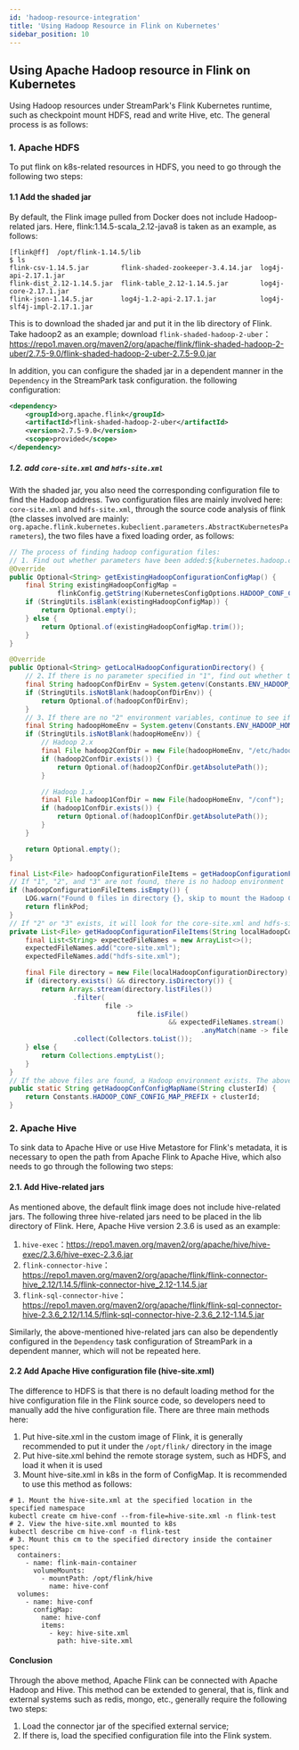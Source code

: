```yaml
---
id: 'hadoop-resource-integration'
title: 'Using Hadoop Resource in Flink on Kubernetes'
sidebar_position: 10
---
```


## Using Apache Hadoop resource in Flink on Kubernetes

Using Hadoop resources under StreamPark's Flink Kubernetes runtime, such as checkpoint mount HDFS, read and write Hive, etc. The general process is as follows:

### 1. Apache HDFS

To put flink on k8s-related resources in HDFS, you need to go through the following two steps:

#### 1.1 Add the shaded jar

By default, the Flink image pulled from Docker does not include Hadoop-related jars. Here, flink:1.14.5-scala_2.12-java8 is taken as an example, as follows:

```shell
[flink@ff]  /opt/flink-1.14.5/lib
$ ls
flink-csv-1.14.5.jar        flink-shaded-zookeeper-3.4.14.jar  log4j-api-2.17.1.jar
flink-dist_2.12-1.14.5.jar  flink-table_2.12-1.14.5.jar        log4j-core-2.17.1.jar
flink-json-1.14.5.jar       log4j-1.2-api-2.17.1.jar           log4j-slf4j-impl-2.17.1.jar
```

This is to download the shaded jar and put it in the lib directory of Flink. Take hadoop2 as an example; download `flink-shaded-hadoop-2-uber`：https://repo1.maven.org/maven2/org/apache/flink/flink-shaded-hadoop-2-uber/2.7.5-9.0/flink-shaded-hadoop-2-uber-2.7.5-9.0.jar

In addition, you can configure the shaded jar in a dependent manner in the `Dependency` in the StreamPark task configuration. the following configuration:

```xml
<dependency>
    <groupId>org.apache.flink</groupId>
    <artifactId>flink-shaded-hadoop-2-uber</artifactId>
    <version>2.7.5-9.0</version>
    <scope>provided</scope>
</dependency>
```

##### 1.2. add `core-site.xml` and `hdfs-site.xml`

With the shaded jar, you also need the corresponding configuration file to find the Hadoop address. Two configuration files are mainly involved here: `core-site.xml` and `hdfs-site.xml`, through the source code analysis of flink (the classes involved are mainly: `org.apache.flink.kubernetes.kubeclient.parameters.AbstractKubernetesParameters`), the two files have a fixed loading order, as follows:

```java
// The process of finding hadoop configuration files:
// 1. Find out whether parameters have been added:${kubernetes.hadoop.conf.config-map.name}
@Override
public Optional<String> getExistingHadoopConfigurationConfigMap() {
    final String existingHadoopConfigMap =
            flinkConfig.getString(KubernetesConfigOptions.HADOOP_CONF_CONFIG_MAP);
    if (StringUtils.isBlank(existingHadoopConfigMap)) {
        return Optional.empty();
    } else {
        return Optional.of(existingHadoopConfigMap.trim());
    }
}

@Override
public Optional<String> getLocalHadoopConfigurationDirectory() {
    // 2、If there is no parameter specified in "1", find out whether the local environment where the native command is submitted has environment variables：${HADOOP_CONF_DIR}
    final String hadoopConfDirEnv = System.getenv(Constants.ENV_HADOOP_CONF_DIR);
    if (StringUtils.isNotBlank(hadoopConfDirEnv)) {
        return Optional.of(hadoopConfDirEnv);
    }
    // 3、If there are no "2" environment variables, continue to see if there are environment variables:${HADOOP_HOME}
    final String hadoopHomeEnv = System.getenv(Constants.ENV_HADOOP_HOME);
    if (StringUtils.isNotBlank(hadoopHomeEnv)) {
        // Hadoop 2.x
        final File hadoop2ConfDir = new File(hadoopHomeEnv, "/etc/hadoop");
        if (hadoop2ConfDir.exists()) {
            return Optional.of(hadoop2ConfDir.getAbsolutePath());
        }

        // Hadoop 1.x
        final File hadoop1ConfDir = new File(hadoopHomeEnv, "/conf");
        if (hadoop1ConfDir.exists()) {
            return Optional.of(hadoop1ConfDir.getAbsolutePath());
        }
    }

    return Optional.empty();
}

final List<File> hadoopConfigurationFileItems = getHadoopConfigurationFileItems(localHadoopConfigurationDirectory.get());
// If "1", "2", and "3" are not found, there is no hadoop environment
if (hadoopConfigurationFileItems.isEmpty()) {
    LOG.warn("Found 0 files in directory {}, skip to mount the Hadoop Configuration ConfigMap.", localHadoopConfigurationDirectory.get());
    return flinkPod;
}
// If "2" or "3" exists, it will look for the core-site.xml and hdfs-site.xml files in the path where the above environment variables are located
private List<File> getHadoopConfigurationFileItems(String localHadoopConfigurationDirectory) {
    final List<String> expectedFileNames = new ArrayList<>();
    expectedFileNames.add("core-site.xml");
    expectedFileNames.add("hdfs-site.xml");

    final File directory = new File(localHadoopConfigurationDirectory);
    if (directory.exists() && directory.isDirectory()) {
        return Arrays.stream(directory.listFiles())
                .filter(
                        file ->
                                file.isFile()
                                        && expectedFileNames.stream()
                                                .anyMatch(name -> file.getName().equals(name)))
                .collect(Collectors.toList());
    } else {
        return Collections.emptyList();
    }
}
// If the above files are found, a Hadoop environment exists. The above two files will be parsed into key-value pairs and then constructed into a ConfigMap. The naming rules are as follows:
public static String getHadoopConfConfigMapName(String clusterId) {
    return Constants.HADOOP_CONF_CONFIG_MAP_PREFIX + clusterId;
}
```



### 2. Apache Hive

To sink data to Apache Hive or use Hive Metastore for Flink's metadata, it is necessary to open the path from Apache Flink to Apache Hive, which also needs to go through the following two steps:

#### 2.1. Add Hive-related jars

As mentioned above, the default flink image does not include hive-related jars. The following three hive-related jars need to be placed in the lib directory of Flink. Here, Apache Hive version 2.3.6 is used as an example:

1. `hive-exec`：https://repo1.maven.org/maven2/org/apache/hive/hive-exec/2.3.6/hive-exec-2.3.6.jar
2. `flink-connector-hive`：https://repo1.maven.org/maven2/org/apache/flink/flink-connector-hive_2.12/1.14.5/flink-connector-hive_2.12-1.14.5.jar
3. `flink-sql-connector-hive`：https://repo1.maven.org/maven2/org/apache/flink/flink-sql-connector-hive-2.3.6_2.12/1.14.5/flink-sql-connector-hive-2.3.6_2.12-1.14.5.jar

Similarly, the above-mentioned hive-related jars can also be dependently configured in the `Dependency` task configuration of StreamPark in a dependent manner, which will not be repeated here.

#### 2.2 Add Apache Hive configuration file (hive-site.xml)

The difference to HDFS is that there is no default loading method for the hive configuration file in the Flink source code, so developers need to manually add the hive configuration file. There are three main methods here:

1. Put hive-site.xml in the custom image of Flink, it is generally recommended to put it under the `/opt/flink/` directory in the image
2. Put hive-site.xml behind the remote storage system, such as HDFS, and load it when it is used
3. Mount hive-site.xml in k8s in the form of ConfigMap. It is recommended to use this method as follows:

```shell
# 1. Mount the hive-site.xml at the specified location in the specified namespace
kubectl create cm hive-conf --from-file=hive-site.xml -n flink-test
# 2. View the hive-site.xml mounted to k8s
kubectl describe cm hive-conf -n flink-test 
# 3. Mount this cm to the specified directory inside the container
spec:
  containers:
    - name: flink-main-container
      volumeMounts:
        - mountPath: /opt/flink/hive
          name: hive-conf
  volumes:
    - name: hive-conf
      configMap:
        name: hive-conf
        items:
          - key: hive-site.xml
            path: hive-site.xml
```



#### Conclusion

Through the above method, Apache Flink can be connected with Apache Hadoop and Hive. This method can be extended to general, that is, flink and external systems such as redis, mongo, etc., generally require the following two steps:

1. Load the connector jar of the specified external service;
2. If there is, load the specified configuration file into the Flink system.
